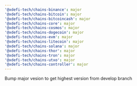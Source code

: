 ```yaml
---
'@xdefi-tech/chains-binance': major
'@xdefi-tech/chains-bitcoin': major
'@xdefi-tech/chains-bitcoincash': major
'@xdefi-tech/chains-core': major
'@xdefi-tech/chains-cosmos': major
'@xdefi-tech/chains-dogecoin': major
'@xdefi-tech/chains-evm': major
'@xdefi-tech/chains-litecoin': major
'@xdefi-tech/chains-solana': major
'@xdefi-tech/chains-thor': major
'@xdefi-tech/chains-tron': major
'@xdefi-tech/chains-utxo': major
'@xdefi-tech/chains-controller': major
---
```


Bump major vesion to get highest version from develop branch

